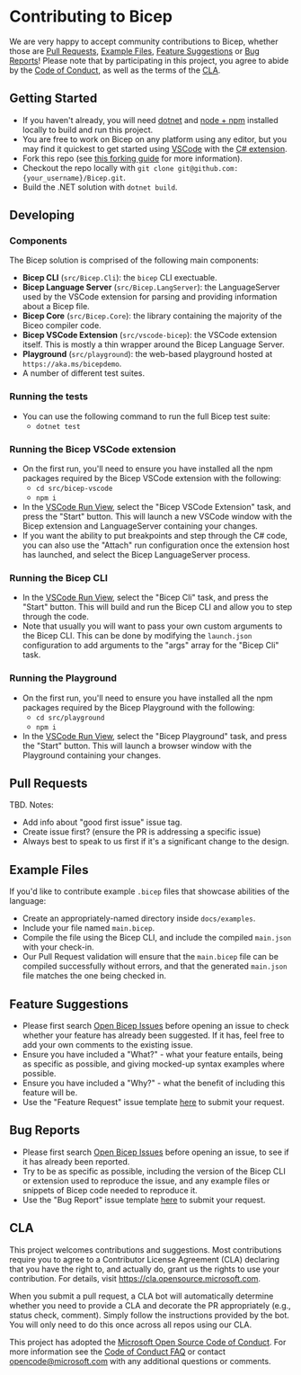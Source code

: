 # Contributing to Bicep
We are very happy to accept community contributions to Bicep, whether those are [Pull Requests](#pull-requests), [Example Files](#example-files), [Feature Suggestions](#feature-suggestions) or [Bug Reports](#bug-reports)! Please note that by participating in this project, you agree to abide by the [Code of Conduct](./CODE_OF_CONDUCT.md), as well as the terms of the [CLA](#cla).

## Getting Started
* If you haven't already, you will need [dotnet](https://dotnet.microsoft.com/download) and [node + npm](https://nodejs.org/en/download/) installed locally to build and run this project.
* You are free to work on Bicep on any platform using any editor, but you may find it quickest to get started using [VSCode](https://code.visualstudio.com/Download) with the [C# extension](https://marketplace.visualstudio.com/items?itemName=ms-dotnettools.csharp).
* Fork this repo (see [this forking guide](https://guides.github.com/activities/forking/) for more information).
* Checkout the repo locally with `git clone git@github.com:{your_username}/Bicep.git`.
* Build the .NET solution with `dotnet build`.

## Developing
### Components
The Bicep solution is comprised of the following main components:
* **Bicep CLI** (`src/Bicep.Cli`): the `bicep` CLI exectuable.
* **Bicep Language Server** (`src/Bicep.LangServer`): the LanguageServer used by the VSCode extension for parsing and providing information about a Bicep file.
* **Bicep Core** (`src/Bicep.Core`): the library containing the majority of the Biceo compiler code.
* **Bicep VSCode Extension** (`src/vscode-bicep`): the VSCode extension itself. This is mostly a thin wrapper around the Bicep Language Server.
* **Playground** (`src/playground`): the web-based playground hosted at `https://aka.ms/bicepdemo`.
* A number of different test suites.

### Running the tests
* You can use the following command to run the full Bicep test suite:
    * `dotnet test`

### Running the Bicep VSCode extension
* On the first run, you'll need to ensure you have installed all the npm packages required by the Bicep VSCode extension with the following:
    * `cd src/bicep-vscode`
    * `npm i`
* In the [VSCode Run View](https://code.visualstudio.com/Docs/editor/debugging), select the "Bicep VSCode Extension" task, and press the "Start" button. This will launch a new VSCode window with the Bicep extension and LanguageServer containing your changes.
* If you want the ability to put breakpoints and step through the C# code, you can also use the "Attach" run configuration once the extension host has launched, and select the Bicep LanguageServer process.

### Running the Bicep CLI
* In the [VSCode Run View](https://code.visualstudio.com/Docs/editor/debugging), select the "Bicep Cli" task, and press the "Start" button. This will build and run the Bicep CLI and allow you to step through the code.
* Note that usually you will want to pass your own custom arguments to the Bicep CLI. This can be done by modifying the `launch.json` configuration to add arguments to the "args" array for the "Bicep Cli" task. 

### Running the Playground
* On the first run, you'll need to ensure you have installed all the npm packages required by the Bicep Playground with the following:
    * `cd src/playground`
    * `npm i`
* In the [VSCode Run View](https://code.visualstudio.com/Docs/editor/debugging), select the "Bicep Playground" task, and press the "Start" button. This will launch a browser window with the Playground containing your changes.

## Pull Requests
TBD. Notes:
* Add info about "good first issue" issue tag.
* Create issue first? (ensure the PR is addressing a specific issue)
* Always best to speak to us first if it's a significant change to the design.

## Example Files
If you'd like to contribute example `.bicep` files that showcase abilities of the language:
* Create an appropriately-named directory inside `docs/examples`.
* Include your file named `main.bicep`.
* Compile the file using the Bicep CLI, and include the compiled `main.json` with your check-in.
* Our Pull Request validation will ensure that the `main.bicep` file can be compiled successfully without errors, and that the generated `main.json` file matches the one being checked in.

## Feature Suggestions
* Please first search [Open Bicep Issues](https://github.com/Azure/bicep/issues) before opening an issue to check whether your feature has already been suggested. If it has, feel free to add your own comments to the existing issue.
* Ensure you have included a "What?" - what your feature entails, being as specific as possible, and giving mocked-up syntax examples where possible.
* Ensure you have included a "Why?" - what the benefit of including this feature will be.
* Use the "Feature Request" issue template [here](https://github.com/Azure/bicep/issues/new/choose) to submit your request.

## Bug Reports
* Please first search [Open Bicep Issues](https://github.com/Azure/bicep/issues) before opening an issue, to see if it has already been reported.
* Try to be as specific as possible, including the version of the Bicep CLI or extension used to reproduce the issue, and any example files or snippets of Bicep code needed to reproduce it.
* Use the "Bug Report" issue template [here](https://github.com/Azure/bicep/issues/new/choose) to submit your request.

## CLA
This project welcomes contributions and suggestions.  Most contributions require you to agree to a
Contributor License Agreement (CLA) declaring that you have the right to, and actually do, grant us
the rights to use your contribution. For details, visit https://cla.opensource.microsoft.com.

When you submit a pull request, a CLA bot will automatically determine whether you need to provide
a CLA and decorate the PR appropriately (e.g., status check, comment). Simply follow the instructions
provided by the bot. You will only need to do this once across all repos using our CLA.

This project has adopted the [Microsoft Open Source Code of Conduct](https://opensource.microsoft.com/codeofconduct/).
For more information see the [Code of Conduct FAQ](https://opensource.microsoft.com/codeofconduct/faq/) or
contact [opencode@microsoft.com](mailto:opencode@microsoft.com) with any additional questions or comments.